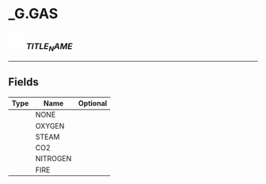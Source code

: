 # _G.GAS

### <img src="../../.gitbook/assets/base.png" width="32" height="32" /> $TITLE_NAME$


-----------------
## Fields

| Type   | Name | Optional |
| ------ | ---- | -------: |
|  | NONE |  |
|  | OXYGEN |  |
|  | STEAM |  |
|  | CO2 |  |
|  | NITROGEN |  |
|  | FIRE |  |
